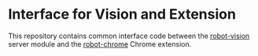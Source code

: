 # Interface for Vision and Extension

This repository contains common interface code between the [robot-vision][1]
server module and the [robot-chrome][2] Chrome extension.

[1]: https://github.com/philcali/robot-vision
[2]: https://github.com/philcali/robot-chrome
